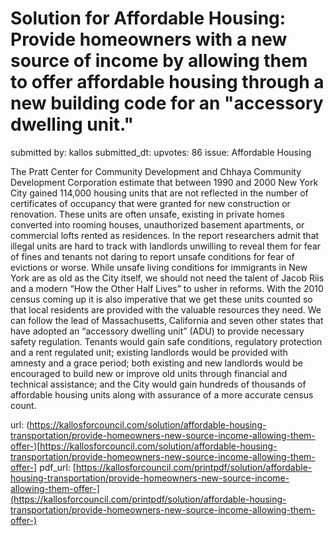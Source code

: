 # Solution for Affordable Housing: Provide homeowners with a new source of income by allowing them to offer affordable housing through a new building code for an "accessory dwelling unit." #

submitted by: kallos
submitted_dt: 
upvotes: 86
issue: Affordable Housing

The Pratt Center for Community Development and Chhaya Community Development Corporation estimate that between 1990 and 2000 New York City gained 114,000 housing units that are not reflected in the number of certificates of occupancy that were granted for new construction or renovation. These units are often unsafe, existing in private homes converted into rooming houses, unauthorized basement apartments, or commercial lofts rented as residences. In the report researchers admit that illegal units are hard to track with landlords unwilling to reveal them for fear of fines and tenants not daring to report unsafe conditions for fear of evictions or worse. While unsafe living conditions for immigrants in New York are as old as the City itself, we should not need the talent of Jacob Riis and a modern “How the Other Half Lives” to usher in reforms. With the 2010 census coming up it is also imperative that we get these units counted so that local residents are provided with the valuable resources they need.
We can follow the lead of Massachusetts, California and seven other states that have adopted an “accessory dwelling unit” (ADU) to provide necessary safety regulation. Tenants would gain safe conditions, regulatory protection and a rent regulated unit; existing landlords would be provided with amnesty and a grace period; both existing and new landlords would be encouraged to build new or improve old units through financial and technical assistance; and the City would gain hundreds of thousands of affordable housing units along with assurance of a more accurate census count.

url: (https://kallosforcouncil.com/solution/affordable-housing-transportation/provide-homeowners-new-source-income-allowing-them-offer-)[https://kallosforcouncil.com/solution/affordable-housing-transportation/provide-homeowners-new-source-income-allowing-them-offer-]
pdf_url: [https://kallosforcouncil.com/printpdf/solution/affordable-housing-transportation/provide-homeowners-new-source-income-allowing-them-offer-](https://kallosforcouncil.com/printpdf/solution/affordable-housing-transportation/provide-homeowners-new-source-income-allowing-them-offer-)